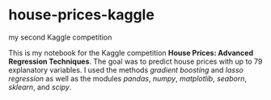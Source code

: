 # house-prices-kaggle
my second Kaggle competition

This is my notebook for the Kaggle competition **House Prices: Advanced Regression Techniques**. The goal was to predict house prices with up to 79 explanatory variables. I used the methods *gradient boosting* and *lasso regression* as well as the modules *pandas*, *numpy*, *matplotlib*, *seaborn*, *sklearn*, and *scipy*.

